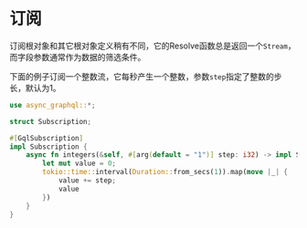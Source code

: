 # 订阅

订阅根对象和其它根对象定义稍有不同，它的Resolve函数总是返回一个`Stream`，而字段参数通常作为数据的筛选条件。

下面的例子订阅一个整数流，它每秒产生一个整数，参数`step`指定了整数的步长，默认为1。

```rust
use async_graphql::*;

struct Subscription;

#[GqlSubscription]
impl Subscription {
    async fn integers(&self, #[arg(default = "1")] step: i32) -> impl Stream<Item = i32> {
        let mut value = 0;
        tokio::time::interval(Duration::from_secs(1)).map(move |_| {
            value += step;
            value
        })
    }
}
```
